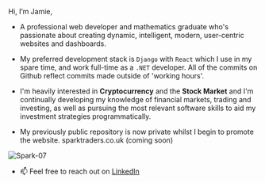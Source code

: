 Hi, I’m Jamie,

- A professional web developer and mathematics graduate who's passionate about creating dynamic, intelligent, modern, user-centric websites and dashboards.

- My preferred development stack is `Django` with `React` which I use in my spare time, and work full-time as a `.NET` developer. All of the commits on Github reflect commits made outside of 'working hours'.

- I'm heavily interested in **Cryptocurrency** and the **Stock Market** and I'm continually developing my knowledge of financial markets, trading and investing, as well as pursuing the most relevant software skills to aid my investment strategies programmatically.

- My previously public repository is now private whilst I begin to promote the website. sparktraders.co.uk (coming soon)

![Spark-07](https://user-images.githubusercontent.com/69197760/134253839-5ee7ddfd-2c27-457e-b916-a8f160b5b10d.png)

- 📫 Feel free to reach out on [LinkedIn](https://www.linkedin.com/in/jamie-turek-95b338106/)

<!---
J-TUREK/J-TUREK is a ✨ special ✨ repository because its `README.md` (this file) appears on your GitHub profile.
You can click the Preview link to take a look at your changes.
--->
